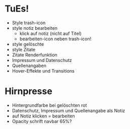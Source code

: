 # TuEs!
- Style trash-icon
- style notiz bearbeiten
    - klick auf notiz (nicht auf Titel)
    - bearbeiten-icon neben trash-icon!
- style gelöschte
- style Zitate
- Zitate Renderfunktion
- Impressum und Datenschutz
- Quellenangaben
- Hover-Effekte und Transitions

# Hirnpresse
- Hintergrundfarbe bei gelöschten rot
- Datenschutz, Impressum und Quellenangabe als Notiz
- auf Notiz klicken = bearbeiten
- Opacity schrift navbar 65%?